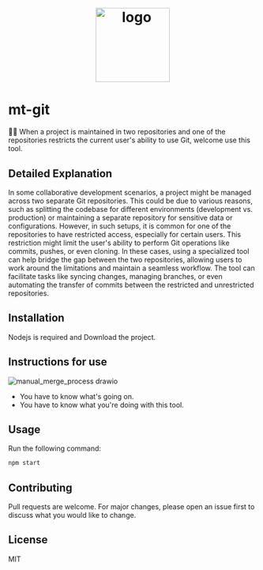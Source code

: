 <h1 align="center">
  <br/>
    <img width="150" alt="logo" src="https://github.com/user-attachments/assets/968d552d-c686-47c1-8c09-14d57e7ec6ea" />
  <br/>
</h1>

# mt-git
🤜🏼 When a project is maintained in two repositories and one of the repositories restricts the current user's ability to use Git, welcome use this tool.

## Detailed Explanation
In some collaborative development scenarios, a project might be managed across two separate Git repositories. This could be due to various reasons, such as splitting the codebase for different environments (development vs. production) or maintaining a separate repository for sensitive data or configurations. However, in such setups, it is common for one of the repositories to have restricted access, especially for certain users. This restriction might limit the user's ability to perform Git operations like commits, pushes, or even cloning. In these cases, using a specialized tool can help bridge the gap between the two repositories, allowing users to work around the limitations and maintain a seamless workflow. The tool can facilitate tasks like syncing changes, managing branches, or even automating the transfer of commits between the restricted and unrestricted repositories.

## Installation
Nodejs is required and Download the project.

## Instructions for use
![manual_merge_process drawio](https://github.com/user-attachments/assets/b15fc392-2834-4a84-98ca-d78e6563fed9)
- You have to know what's going on.
- You have to know what you're doing with this tool.

## Usage
Run the following command:
```bash
npm start
```

## Contributing
Pull requests are welcome. For major changes, please open an issue first to discuss what you would like to change.

## License
MIT
